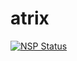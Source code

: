 # atrix

[![NSP Status](https://nodesecurity.io/orgs/trigo/projects/3bebb03f-c012-47dc-9e21-25ca9f05395b/badge)](https://nodesecurity.io/orgs/trigo/projects/3bebb03f-c012-47dc-9e21-25ca9f05395b)
